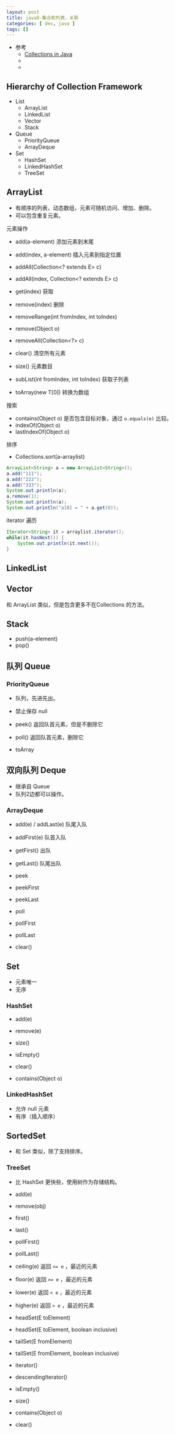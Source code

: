 ```yaml
---
layout: post
title: java8-集合和列表，关联 
categories: [ dev, java ]
tags: []
---
```


* 参考
  * [Collections in Java](https://www.javatpoint.com/collections-in-java)
  * []()
  * []()


## Hierarchy of Collection Framework

* List
  * ArrayList
  * LinkedList
  * Vector
  * Stack
* Queue
  * PriorityQueue
  * ArrayDeque
* Set
  * HashSet
  * LinkedHashSet
  * TreeSet


## ArrayList

* 有顺序的列表，动态数组，元素可随机访问、增加、删除。
* 可以包含重复元素。

元素操作

* add(a-element)   添加元素到末尾
* add(index, a-element)  插入元素到指定位置
* addAll(Collection<? extends E> c)
* addAll(index, Collection<? extends E> c)

* get(index)       获取

* remove(index)    删除
* removeRange(int fromIndex, int toIndex)
* remove(Object o)
* removeAll(Collection<?> c)

* clear()          清空所有元素
* size()           元素数目

* subList(int fromIndex, int toIndex)  获取子列表
* toArray(new T[0])    转换为数组

搜索

* contains(Object o)  是否包含目标对象，通过 `o.equals(e)` 比较。
* indexOf(Object o)
* lastIndexOf(Object o) 

排序

* Collections.sort(a-arraylist)

~~~java
ArrayList<String> a = new ArrayList<String>();
a.add("111");
a.add("222");
a.add("333");
System.out.println(a);
a.remove(1);
System.out.println(a);
System.out.println("a[0] = " + a.get(0));
~~~

iterator 遍历

~~~java
Iterator<String> it = arraylist.iterator();
while(it.hasNext()) {
    System.out.println(it.next());
}
~~~


## LinkedList


## Vector

和 ArrayList 类似，但是包含更多不在Collections 的方法。


## Stack

* push(a-element)
* pop()



## 队列 Queue

### PriorityQueue

* 队列，先进先出。
* 禁止保存 null

* peek() 返回队首元素，但是不删除它
* poll() 返回队首元素，删除它
* toArray


## 双向队列 Deque

* 继承自 Queue
* 队列2边都可以操作。

### ArrayDeque

* add(e)  / addLast(e)  队尾入队
* addFirst(e)           队首入队
* getFirst()      出队
* getLast()       队尾出队

* peek
* peekFirst
* peekLast
* poll
* pollFirst
* pollLast

* clear()




## Set

* 元素唯一
* 无序

### HashSet

* add(e)
* remove(e)

* size()
* isEmpty()
* clear()

* contains(Object o)


### LinkedHashSet

* 允许 null 元素
* 有序（插入顺序）


## SortedSet

* 和 Set 类似，除了支持排序。

### TreeSet

* 比 HashSet 更快些，使用树作为存储结构。

* add(e)
* remove(obj)

* first()
* last()
* pollFirst()
* pollLast()
* ceiling(e)  返回 `<= e` ，最近的元素
* floor(e)    返回 `>= e` ，最近的元素
* lower(e)  返回 `< e` ，最近的元素
* higher(e)   返回 `> e` ，最近的元素

* headSet(E toElement)
* headSet(E toElement, boolean inclusive)
* tailSet(E fromElement)
* tailSet(E fromElement, boolean inclusive)

* iterator()
* descendingIterator()

* isEmpty()
* size()

* contains(Object o)
* clear()






































